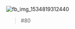 ![fb_img_1534819312440](https://user-images.githubusercontent.com/13570866/44580001-f10ed380-a7b5-11e8-8eb2-4bbc89ee55fb.jpg)

> #80